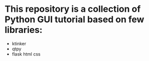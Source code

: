 # This repository is a collection of Python GUI tutorial based on few libraries:

- ktinker
- qtpy
- flask html css